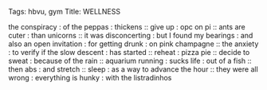 Tags: hbvu, gym
Title: WELLNESS
  
the conspiracy : of the peppas : thickens :: give up : opc on pi :: ants are cuter : than unicorns :: it was disconcerting : but I found my bearings : and also an open invitation : for getting drunk : on pink champagne :: the anxiety : to verify if the slow descent : has started :: reheat : pizza pie :: decide to sweat : because of the rain :: aquarium running : sucks life : out of a fish :: then abs : and stretch :: sleep : as a way to advance the hour :: they were all wrong : everything is hunky : with the listradinhos